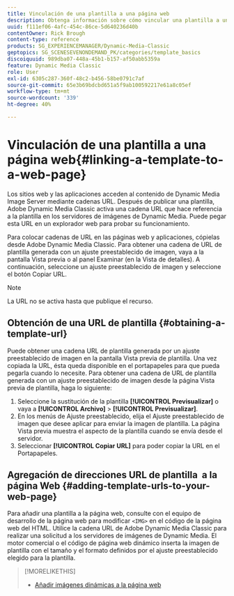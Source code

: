 ```yaml
---
title: Vinculación de una plantilla a una página web
description: Obtenga información sobre cómo vincular una plantilla a una página web en Adobe Dynamic Media Classic.
uuid: f111ef06-4afc-454c-86ce-5d640236d40b
contentOwner: Rick Brough
content-type: reference
products: SG_EXPERIENCEMANAGER/Dynamic-Media-Classic
geptopics: SG_SCENESEVENONDEMAND_PK/categories/template_basics
discoiquuid: 989dba07-448a-45b1-b157-af50abb5359a
feature: Dynamic Media Classic
role: User
exl-id: 6305c287-360f-48c2-b456-58be0791c7af
source-git-commit: 65e3b69bdcbd651a5f9ab100592217e61a8c05ef
workflow-type: tm+mt
source-wordcount: '339'
ht-degree: 40%

---
```


# Vinculación de una plantilla a una página web{#linking-a-template-to-a-web-page}

Los sitios web y las aplicaciones acceden al contenido de Dynamic Media Image Server mediante cadenas URL. Después de publicar una plantilla, Adobe Dynamic Media Classic activa una cadena URL que hace referencia a la plantilla en los servidores de imágenes de Dynamic Media. Puede pegar esta URL en un explorador web para probar su funcionamiento.

Para colocar cadenas de URL en las páginas web y aplicaciones, cópielas desde Adobe Dynamic Media Classic. Para obtener una cadena de URL de plantilla generada con un ajuste preestablecido de imagen, vaya a la pantalla Vista previa o al panel Examinar (en la Vista de detalles). A continuación, seleccione un ajuste preestablecido de imagen y seleccione el botón Copiar URL.

>[!NOTE]
>
>La URL no se activa hasta que publique el recurso.

## Obtención de una URL de plantilla {#obtaining-a-template-url}

Puede obtener una cadena URL de plantilla generada por un ajuste preestablecido de imagen en la pantalla Vista previa de plantilla. Una vez copiada la URL, ésta queda disponible en el portapapeles para que pueda pegarla cuando lo necesite. Para obtener una cadena de URL de plantilla generada con un ajuste preestablecido de imagen desde la página Vista previa de plantilla, haga lo siguiente:

1. Seleccione la sustitución de la plantilla **[!UICONTROL Previsualizar]** o vaya a **[!UICONTROL Archivo]** > **[!UICONTROL Previsualizar]**.
1. En los menús de Ajuste preestablecido, elija el Ajuste preestablecido de imagen que desee aplicar para enviar la imagen de plantilla. La página Vista previa muestra el aspecto de la plantilla cuando se envía desde el servidor.
1. Seleccionar **[!UICONTROL Copiar URL]** para poder copiar la URL en el Portapapeles.

## Agregación de direcciones URL de plantilla  a la página Web {#adding-template-urls-to-your-web-page}

Para añadir una plantilla a la página web, consulte con el equipo de desarrollo de la página web para modificar `<IMG>` en el código de la página web del HTML. Utilice la cadena URL de Adobe Dynamic Media Classic para realizar una solicitud a los servidores de imágenes de Dynamic Media. El motor comercial o el código de página web dinámico inserta la imagen de plantilla con el tamaño y el formato definidos por el ajuste preestablecido elegido para la plantilla.

>[!MORELIKETHIS]
>
>* [Añadir imágenes dinámicas a la página web](linking-urls-web-application.md#adding_dynamic_images_to_your_web_page)

